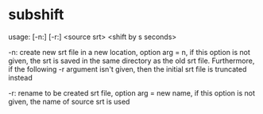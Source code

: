 # subshift

usage: <program name> [-n:] [-r:] \<source srt\> \<shift by s seconds\>
  
-n: create new srt file in a new location, option arg = n, if this option is not given, the srt is saved in the same
directory as the old srt file. Furthermore, if the following -r argument isn't given, then the initial srt file is truncated instead

-r: rename to be created srt file, option arg = new name, if this option is not given, the name of source srt is used
